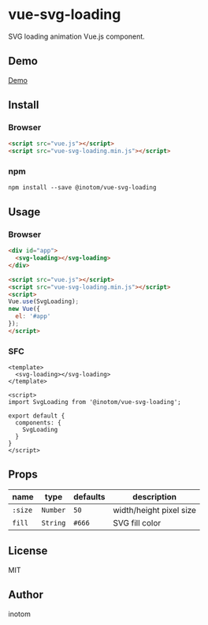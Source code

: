 # vue-svg-loading

SVG loading animation Vue.js component.


## Demo

[Demo](http://sandbox.serendip.ws/vue-svg-loading.html)


## Install

### Browser

```html
<script src="vue.js"></script>
<script src="vue-svg-loading.min.js"></script>
```


### npm

```
npm install --save @inotom/vue-svg-loading
```


## Usage

### Browser

```html
<div id="app">
  <svg-loading></svg-loading>
</div>

<script src="vue.js"></script>
<script src="vue-svg-loading.min.js"></script>
<script>
Vue.use(SvgLoading);
new Vue({
  el: '#app'
});
</script>
```


### SFC

```vue
<template>
  <svg-loading></svg-loading>
</template>

<script>
import SvgLoading from '@inotom/vue-svg-loading';

export default {
  components: {
    SvgLoading
  }
}
</script>
```


## Props

| name    | type     | defaults | description              |
|---------|----------|----------|--------------------------|
| `:size` | `Number` | `50`     | width/height pixel size  |
| `fill`  | `String` | `#666`   | SVG fill color           |


## License

MIT


## Author

inotom
